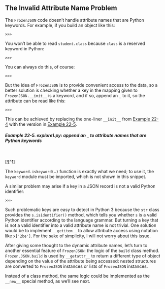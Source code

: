 ## The Invalid Attribute Name Problem

The `FrozenJSON` code doesn’t handle attribute names that are Python keywords. For example, if you build an object like this:

```
>>> 
```

You won’t be able to read `student.class` because `class` is a reserved keyword in Python:

```
>>> 
```

You can always do this, of course:

```
>>> 
```

But the idea of `FrozenJSON` is to provide convenient access to the data, so a better solution is checking whether a key in the mapping given to `FrozenJSON.__init__` is a keyword, and if so, append an `_` to it, so the attribute can be read like this:

```
>>> 
```

This can be achieved by replacing the one-liner `__init__` from [Example 22-4](#ex_explore0) with the version in [Example 22-5](#ex_explore1).

##### Example 22-5. explore1.py: append an `_` to attribute names that are Python keywords

```
    
```

[![^1]

The `keyword.iskeyword(…)` function is exactly what we need; to use it, the `keyword` module must be imported, which is not shown in this snippet.

A similar problem may arise if a key in a JSON record is not a valid Python identifier:

```
>>> 
```

Such problematic keys are easy to detect in Python 3 because the `str` class provides the `s.isidentifier()` method, which tells you whether `s` is a valid Python identifier according to the language grammar. But turning a key that is not a valid identifier into a valid attribute name is not trivial. One solution would be to implement `__getitem__` to allow attribute access using notation like `x['2be']`. For the sake of simplicity, I will not worry about this issue.

After giving some thought to the dynamic attribute names, let’s turn to another essential feature of `FrozenJSON`: the logic of the `build` class method. `Frozen.JSON.build` is used by `__getattr__` to return a different type of object depending on the value of the attribute being accessed: nested structures are converted to `FrozenJSON` instances or lists of `FrozenJSON` instances.

Instead of a class method, the same logic could be implemented as the `__new__` special method, as we’ll see next.
